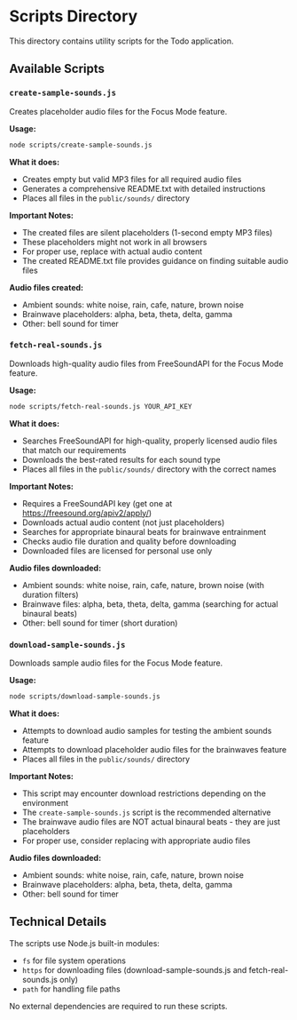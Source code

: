 # Scripts Directory

This directory contains utility scripts for the Todo application.

## Available Scripts

### `create-sample-sounds.js`

Creates placeholder audio files for the Focus Mode feature.

**Usage:**
```bash
node scripts/create-sample-sounds.js
```

**What it does:**
- Creates empty but valid MP3 files for all required audio files
- Generates a comprehensive README.txt with detailed instructions
- Places all files in the `public/sounds/` directory

**Important Notes:**
- The created files are silent placeholders (1-second empty MP3 files)
- These placeholders might not work in all browsers
- For proper use, replace with actual audio content
- The created README.txt file provides guidance on finding suitable audio files

**Audio files created:**
- Ambient sounds: white noise, rain, cafe, nature, brown noise
- Brainwave placeholders: alpha, beta, theta, delta, gamma
- Other: bell sound for timer

### `fetch-real-sounds.js`

Downloads high-quality audio files from FreeSoundAPI for the Focus Mode feature.

**Usage:**
```bash
node scripts/fetch-real-sounds.js YOUR_API_KEY
```

**What it does:**
- Searches FreeSoundAPI for high-quality, properly licensed audio files that match our requirements
- Downloads the best-rated results for each sound type
- Places all files in the `public/sounds/` directory with the correct names

**Important Notes:**
- Requires a FreeSoundAPI key (get one at https://freesound.org/apiv2/apply/)
- Downloads actual audio content (not just placeholders)
- Searches for appropriate binaural beats for brainwave entrainment
- Checks audio file duration and quality before downloading
- Downloaded files are licensed for personal use only

**Audio files downloaded:**
- Ambient sounds: white noise, rain, cafe, nature, brown noise (with duration filters)
- Brainwave files: alpha, beta, theta, delta, gamma (searching for actual binaural beats)
- Other: bell sound for timer (short duration)

### `download-sample-sounds.js`

Downloads sample audio files for the Focus Mode feature.

**Usage:**
```bash
node scripts/download-sample-sounds.js
```

**What it does:**
- Attempts to download audio samples for testing the ambient sounds feature
- Attempts to download placeholder audio files for the brainwaves feature
- Places all files in the `public/sounds/` directory

**Important Notes:**
- This script may encounter download restrictions depending on the environment
- The `create-sample-sounds.js` script is the recommended alternative
- The brainwave audio files are NOT actual binaural beats - they are just placeholders
- For proper use, consider replacing with appropriate audio files

**Audio files downloaded:**
- Ambient sounds: white noise, rain, cafe, nature, brown noise
- Brainwave placeholders: alpha, beta, theta, delta, gamma
- Other: bell sound for timer

## Technical Details

The scripts use Node.js built-in modules:
- `fs` for file system operations
- `https` for downloading files (download-sample-sounds.js and fetch-real-sounds.js only)
- `path` for handling file paths

No external dependencies are required to run these scripts. 